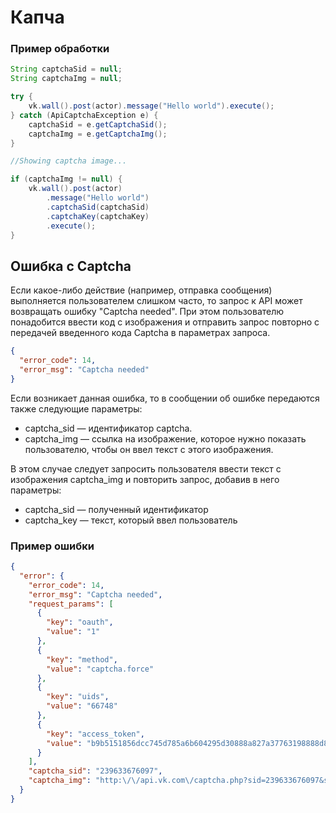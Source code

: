 # Капча

### Пример обработки
```java
String captchaSid = null;
String captchaImg = null;

try {
    vk.wall().post(actor).message("Hello world").execute();
} catch (ApiCaptchaException e) {
    captchaSid = e.getCaptchaSid();
    captchaImg = e.getCaptchaImg();
}

//Showing captcha image...

if (captchaImg != null) {
    vk.wall().post(actor)
        .message("Hello world")
        .captchaSid(captchaSid)
        .captchaKey(captchaKey)
        .execute();
}
```

## Ошибка с Captcha
Если какое-либо действие (например, отправка сообщения) выполняется пользователем слишком часто, то запрос к API может возвращать ошибку "Captcha needed". При этом пользователю понадобится ввести код с изображения и отправить запрос повторно с передачей введенного кода Captcha в параметрах запроса.

```JSON
{
  "error_code": 14,
  "error_msg": "Captcha needed"
}
```

Если возникает данная ошибка, то в сообщении об ошибке передаются также следующие параметры:

- captcha_sid — идентификатор captcha.
- captcha_img — ссылка на изображение, которое нужно показать пользователю, чтобы он ввел текст с этого изображения.

В этом случае следует запросить пользователя ввести текст с изображения captcha_img и повторить запрос, добавив в него параметры:

- captcha_sid — полученный идентификатор
- captcha_key — текст, который ввел пользователь

### Пример ошибки
```JSON
{
  "error": {
    "error_code": 14,
    "error_msg": "Captcha needed",
    "request_params": [
      {
        "key": "oauth",
        "value": "1"
      },
      {
        "key": "method",
        "value": "captcha.force"
      },
      {
        "key": "uids",
        "value": "66748"
      },
      {
        "key": "access_token",
        "value": "b9b5151856dcc745d785a6b604295d30888a827a37763198888d8b7f5271a4d8a049fefbaeed791b2882"
      }
    ],
    "captcha_sid": "239633676097",
    "captcha_img": "http:\/\/api.vk.com\/captcha.php?sid=239633676097&s=1"
  }
}
```